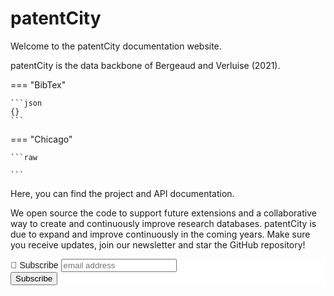 # patentCity


Welcome to the patentCity documentation website.

patentCity is the data backbone of Bergeaud and Verluise (2021). 

=== "BibTex"

    ```json
    {}
    ```

=== "Chicago"

    ```raw
    
    ```

Here, you can find the project and API documentation. 

We open source the code to support future extensions and a collaborative way to create and continuously improve research databases. patentCity is due to expand and improve continuously in the coming years. Make sure you receive updates, join our newsletter and star the GitHub repository!     


<!-- Begin Mailchimp Signup Form -->
<link href="//cdn-images.mailchimp.com/embedcode/horizontal-slim-10_7.css" rel="stylesheet" type="text/css">
<style type="text/css">
	#mc_embed_signup{background:#fff; clear:left; font:14px Helvetica,Arial,sans-serif; width:100%;}
	/* Add your own Mailchimp form style overrides in your site stylesheet or in this style block.
	   We recommend moving this block and the preceding CSS link to the HEAD of your HTML file. */
</style>
<div id="mc_embed_signup">
<form action="https://gmail.us17.list-manage.com/subscribe/post?u=c623e7cdc725ada81ffbc9377&amp;id=b8f2d6fbbd" method="post" id="mc-embedded-subscribe-form" name="mc-embedded-subscribe-form" class="validate" target="_blank" novalidate>
    <div id="mc_embed_signup_scroll">
	<label for="mce-EMAIL">💌 Subscribe</label>
	<input type="email" value="" name="EMAIL" class="email" id="mce-EMAIL" placeholder="email address" required>
    <!-- real people should not fill this in and expect good things - do not remove this or risk form bot signups-->
    <div style="position: absolute; left: -5000px;" aria-hidden="true"><input type="text" name="b_c623e7cdc725ada81ffbc9377_b8f2d6fbbd" tabindex="-1" value=""></div>
    <div class="clear"><input type="submit" value="Subscribe" name="subscribe" id="mc-embedded-subscribe" class="button"></div>
    </div>
</form>
</div>

<!--End mc_embed_signup-->